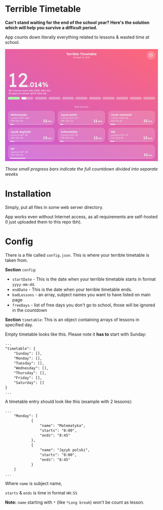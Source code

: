 # Terrible Timetable

**Can't stand waiting for the end of the school year? Here's the solution which will help you survive a difficult period.**

App counts down literally everything related to lessons & wasted time at school.

<img max-width="400" src="screenshots/preview.png">

_Those small progress bars indicate the full countdown divided into separate weeks_

# Installation
Simply, put all files in some web server directory.

App works even without Internet access, as all requirements are self-hosted (I just uploaded them to this repo tbh).

# Config
There is a file called `config.json`. This is where your terrible timetable is taken from.

**Section** `config`:
- `startDate` - This is the date when your terrible timetable starts in format `yyyy-mm-dd`.
- `endDate` - This is the date when your terrible timetable ends.
- `badLessons` - an array, subject names you want to have listed on main page
- `freeDays` -  list of free days you don't go to school, those will be ignored in the countdown

**Section** `timetable`:
This is an object containing arrays of lessons in specified day.

Empty timetable looks like this. Please note it **has to** start with Sunday:
```
...
"timetable": {
	"Sunday": [],
	"Monday": [],
	"Tuesday": [],
	"Wednesday": [],
	"Thursday": [],
	"Friday": [],
	"Saturday": []
}
...
```

A timetable entry should look like this (example with 2 lessons):
```
...
    "Monday": [
            {
                "name": "Matematyka",
                "starts": "8:00",
                "ends": "8:45"
            },
            {
                "name": "Język polski",
                "starts": "8:00",
                "ends": "8:45"
            }
    ]
...
```
Where `name` is subject name,

`starts` & `ends` is time in format `HH:SS`

**Note:** `name` starting with `*` (like `*Long break`) won't be count as lesson.
